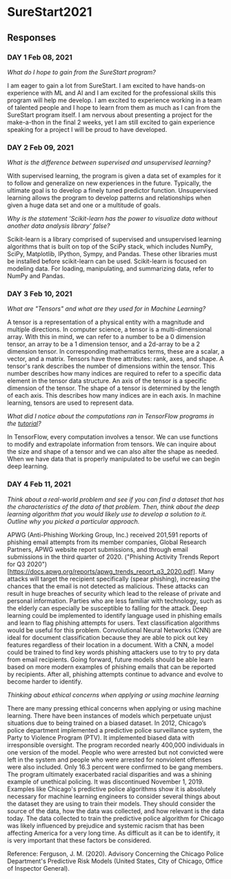 # SureStart2021

## Responses
### DAY 1 Feb 08, 2021

_What do I hope to gain from the SureStart program?_

  I am eager to gain a lot from SureStart. I am excited to have hands-on experience with ML and AI and I am excited for the professional skills this program will help me develop. I am excited to experience working in a team of talented people and I hope to learn from them as much as I can from the SureStart program itself. I am nervous about presenting a project for the make-a-thon in the final 2 weeks, yet I am still excited to gain experience speaking for a project I will be proud to have developed.

### DAY 2 Feb 09, 2021

_What is the difference between supervised and unsupervised learning?_

  With supervised learning, the program is given a data set of examples for it to follow and generalize on new experiences in the future. Typically, the ultimate goal is to develop a finely tuned predictor function.
Unsupervised learning allows the program to develop patterns and relationships when given a huge data set and one or a multitude of goals.

_Why is the statement 'Scikit-learn has the power to visualize data without another data analysis library' false?_

  Scikit-learn is a library comprised of supervised and unsupervised learning algorithms that is built on top of the SciPy stack, which includes NumPy, SciPy, Matplotlib, IPython, Sympy, and Pandas. These other libraries must be installed before scikit-learn can be used.
Scikit-learn is focused on modeling data. For loading, manipulating, and summarizing data, refer to NumPy and Pandas.

### DAY 3 Feb 10, 2021

_What are "Tensors" and what are they used for in Machine Learning?_

  A tensor is a representation of a physical entity with a magnitude and multiple directions. 
In computer science, a tensor is a multi-dimensional array. With this in mind, we can refer to a number to be a 0 dimension tensor, an array to be a 1 dimension tensor, and a 2d-array to be a 2 dimension tensor. In corresponding mathematics terms, these are a scalar, a vector, and a matrix.
  Tensors have three attributes: rank, axes, and shape. A tensor's rank describes the number of dimensions within the tensor. This number describes how many indices are required to refer to a specific data element in the tensor data structure. An axis of the tensor is a specific dimension of the tensor. The shape of a tensor is determined by the length of each axis. This describes how many indices are in each axis.
  In machine learning, tensors are used to represent data.

_What did I notice about the computations ran in TensorFlow programs in the [tutorial](https://www.datacamp.com/community/tutorials/tensorflow-tutorial)?_

  In TensorFlow, every computation involves a tensor. We can use functions to modify and extrapolate information from tensors. We can inquire about the size and shape of a tensor and we can also alter the shape as needed.
When we have data that is properly manipulated to be useful we can begin deep learning.
  
### DAY 4 Feb 11, 2021

_Think about a real-world problem and see if you can find a dataset that has the
characteristics of the data of that problem. Then, think about the deep learning
algorithm that you would likely use to develop a solution to it. Outline why you
picked a particular approach._

APWG (Anti-Phishing Working Group, Inc.) received 201,591 reports of phishing email attempts from its member companies, Global Research Partners, APWG website report submissions, and through email submissions in the third quarter of 2020. ("Phishing Activity Trends Report for Q3 2020")[https://docs.apwg.org/reports/apwg_trends_report_q3_2020.pdf]. 
Many attacks will target the recipient specifically (spear phishing), increasing the chances that the email is not detected as malicious. These attacks can result in huge breaches of security which lead to the release of private and personal information. Parties who are less familiar with technology, such as the elderly can especially be susceptible to falling for the attack. 
Deep learning could be implemented to identify language used in phishing emails and learn to flag phishing attempts for users. Text classification algorithms would be useful for this problem. Convolutional Neural Networks (CNN) are ideal for document classification because they are able to pick out key features regardless of their location in a document. With a CNN, a model could be trained to find key words phishing attackers use to try to pry data from email recipients. Going forward, future models should be able learn based on more modern examples of phishing emails that can be reported by recipients. After all, phishing attempts continue to advance and evolve to become harder to identify.

_Thinking about ethical concerns when applying or using machine learning_

There are many pressing ethical concerns when applying or using machine learning. There have been instances of models which perpetuate unjust situations due to being trained on a biased dataset.
In 2012, Chicago’s police department implemented a predictive police surveillance system, the Party to Violence Program (PTV). It implemented biased data with irresponsible oversight. The program recorded nearly 400,000 individuals in one version of the model. People who were arrested but not convicted were left in the system and people who were arrested for nonviolent offenses were also included. Only 16.3 percent were confirmed to be gang members. The program ultimately exacerbated racial disparities and was a shining example of unethical policing. It was discontinued November 1, 2019.
Examples like Chicago's predictive police algorithms show it is absolutely necessary for machine learning engineers to consider several things about the dataset they are using to train their models. They should consider the source of the data, how the data was collected, and how relevant is the data today. The data collected to train the predictive police algorithm for Chicago was likely influenced by prejudice and systemic racism that has been affecting America for a very long time. As difficult as it can be to identify, it is very important that these factors be considered.

Reference:
Ferguson, J. M. (2020). Advisory Concerning the Chicago Police Department's Predictive Risk Models (United States, City of Chicago, Office of Inspector General).
